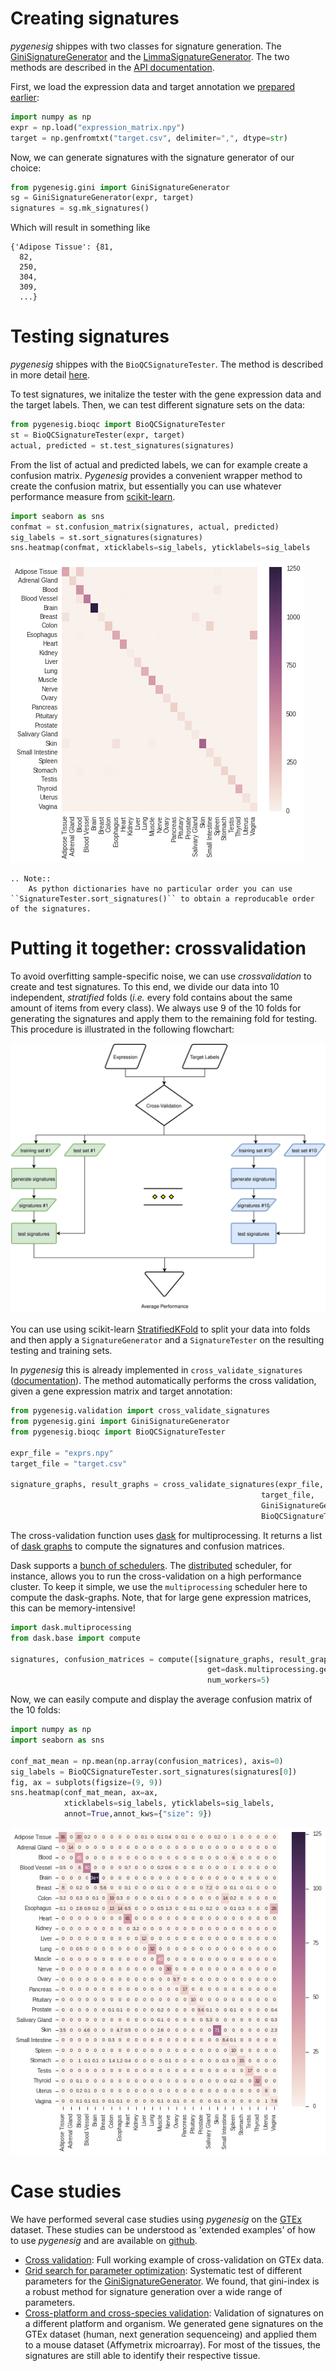 # Creating signatures
*pygenesig* shippes with two classes for signature generation. The [GiniSignatureGenerator](apidoc.html#module-pygenesig.gini) and the [LimmaSignatureGenerator](apidoc.html#module-pygenesig.limma). The two methods are described in the [API documentation](apidoc.html). 

First, we load the expression data and target annotation we [prepared earlier](prepare_data.html):
```python
import numpy as np
expr = np.load("expression_matrix.npy")
target = np.genfromtxt("target.csv", delimiter=",", dtype=str)
```

Now, we can generate signatures with the signature generator of our choice:
```python
from pygenesig.gini import GiniSignatureGenerator
sg = GiniSignatureGenerator(expr, target)
signatures = sg.mk_signatures()
```

Which will result in something like
```
{'Adipose Tissue': {81,
  82,
  250,
  304,
  309,
  ...}
```

# Testing signatures
*pygenesig* shippes with the `BioQCSignatureTester`. The method is described in more detail [here](apidoc.html#module-pygenesig.bioqc).

To test signatures, we initalize the tester with the gene expression data and the target labels. Then, we can test different signature sets on the data:

```python
from pygenesig.bioqc import BioQCSignatureTester
st = BioQCSignatureTester(expr, target)
actual, predicted = st.test_signatures(signatures)
```

From the list of actual and predicted labels, we can for example create a confusion matrix. *Pygenesig* provides a convenient wrapper method to create the confusion matrix, but essentially you can use whatever performance measure from [scikit-learn](http://scikit-learn.org/stable/modules/classes.html#sklearn-metrics-metrics). 


```python
import seaborn as sns
confmat = st.confusion_matrix(signatures, actual, predicted)
sig_labels = st.sort_signatures(signatures)
sns.heatmap(confmat, xticklabels=sig_labels, yticklabels=sig_labels
```

![heatmap](_static/img/validate_single_heatmap.png)

```eval_rst
.. Note::
    As python dictionaries have no particular order you can use ``SignatureTester.sort_signatures()`` to obtain a reproducable order of the signatures. 
```

# Putting it together: crossvalidation 
To avoid overfitting sample-specific noise, we can use *crossvalidation* to create and test signatures. To this end, we divide our data into 10 independent, *stratified* folds (*i.e.* every fold contains about the same amount of items from every class). We always use 9 of the 10 folds for generating the signatures and apply them to the remaining fold for testing. This procedure is illustrated in the following flowchart:

<!-- edit flowchart on https://www.draw.io/?chrome=0&lightbox=1&edit=https%3A%2F%2Fwww.draw.io%2F%23G0BxECzhdeMGwJQXB5ZjNHckRWRzQ&nav=1#G0BxECzhdeMGwJQXB5ZjNHckRWRzQ --> 

![flowchart](_static/img/pygenesig_xval.svg)

You can use using scikit-learn [StratifiedKFold](http://scikit-learn.org/stable/modules/generated/sklearn.model_selection.StratifiedKFold.html#sklearn.model_selection.StratifiedKFold) to split your data into folds and then apply a `SignatureGenerator` and a `SignatureTester` on the resulting testing and training sets. 

In *pygenesig* this is already implemented in `cross_validate_signatures` ([documentation](apidoc.html#pygenesig.validation.cross_validate_signatures)). The method automatically performs the cross validation, given a gene expression matrix and target annotation: 

```python
from pygenesig.validation import cross_validate_signatures
from pygenesig.gini import GiniSignatureGenerator
from pygenesig.bioqc import BioQCSignatureTester

expr_file = "exprs.npy"
target_file = "target.csv"

signature_graphs, result_graphs = cross_validate_signatures(expr_file,
                                                        target_file,
                                                        GiniSignatureGenerator,
                                                        BioQCSignatureTester)
```

The cross-validation function uses [dask](http://dask.pydata.org) for multiprocessing. It returns a list of [dask graphs](http://dask.pydata.org/en/latest/custom-graphs.html) to compute the signatures and confusion matrices.  

Dask supports a [bunch of schedulers](http://dask.pydata.org/en/latest/scheduler-overview.html). The [distributed](https://distributed.readthedocs.io/en/latest/quickstart.html) scheduler, for instance, allows you to run the cross-validation on a high performance cluster. To keep it simple, we use the `multiprocessing` scheduler here to compute the dask-graphs. Note, that for large gene expression matrices, this can be memory-intensive! 
```python
import dask.multiprocessing
from dask.base import compute

signatures, confusion_matrices = compute([signature_graphs, result_graphs],
                                            get=dask.multiprocessing.get,
                                            num_workers=5)
```

Now, we can easily compute and display the average confusion matrix of the 10 folds: 
```python
import numpy as np
import seaborn as sns

conf_mat_mean = np.mean(np.array(confusion_matrices), axis=0)
sig_labels = BioQCSignatureTester.sort_signatures(signatures[0])
fig, ax = subplots(figsize=(9, 9))
sns.heatmap(conf_mat_mean, ax=ax, 
            xticklabels=sig_labels, yticklabels=sig_labels,
            annot=True,annot_kws={"size": 9})
```
![xval heatmap](_static/img/xval_heatmap.png)

# Case studies
We have performed several case studies using *pygenesig* on the [GTEx](http://www.gtexportal.org/home/) dataset. These studies can be understood as 'extended examples' of how to use *pygenesig* and are available on [github](https://github.com/grst/gene-set-study/tree/master/notebooks). 

* [Cross validation](https://github.com/grst/gene-set-study/blob/master/notebooks/validate_gini.ipynb): Full working example of cross-validation on GTEx data. 
* [Grid search for parameter optimization](https://github.com/grst/gene-set-study/blob/master/notebooks/gini-gridsearch.ipynb): Systematic test of different parameters for the [GiniSignatureGenerator](apidoc.html#module-pygenesig.gini). We found, that gini-index is a robust method for signature generation over a wide range of parameters. 
* [Cross-platform and cross-species validation](https://github.com/grst/gene-set-study/blob/master/notebooks/validate-mouse.ipynb): Validation of signatures on a different platform and organism. We generated gene signatures on the GTEx dataset (human, next generation sequenceing) and applied them to a mouse dataset (Affymetrix microarray). For most of the tissues, the signatures are still able to identify their respective tissue.  

